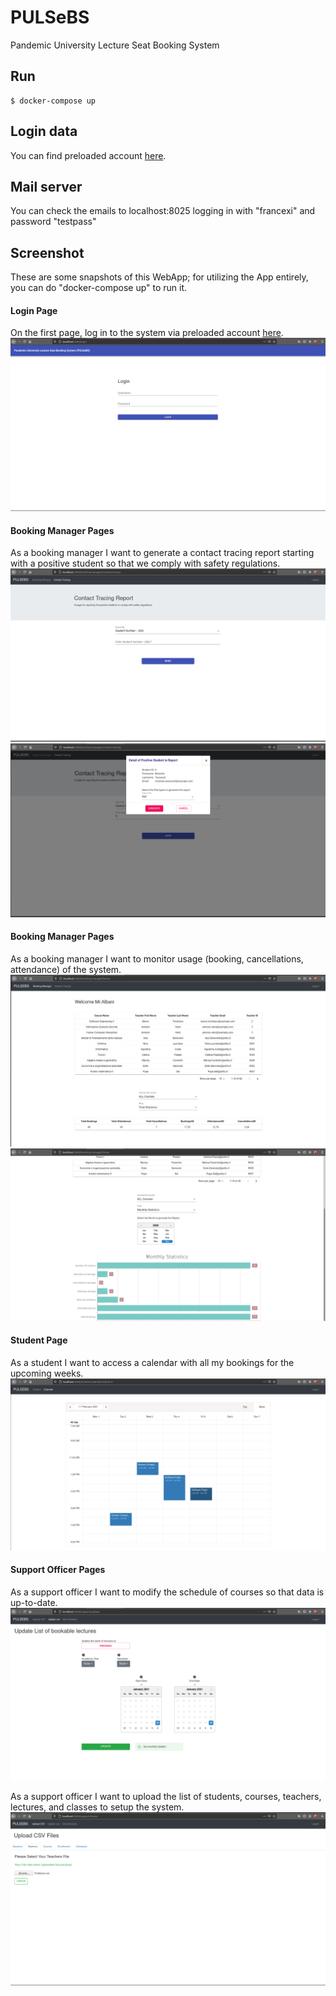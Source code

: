 # PULSeBS

Pandemic University Lecture Seat Booking System

## Run

    $ docker-compose up

## Login data

You can find preloaded account [here](./server/README.md).

## Mail server

You can check the emails to localhost:8025 logging in with "francexi" and password "testpass"

## Screenshot

These are some snapshots of this WebApp; for utilizing the App entirely, you can do "docker-compose up" to run it.

#### Login Page

On the first page, log in to the system via preloaded account [here](./server/README.md).
![LoginPage](PICs/logInPage.png)

#### Booking Manager Pages
As a booking manager I want to generate a contact tracing report starting with a positive student so that we comply with safety regulations.
![ContactTracing](PICs/ContactTracing.png)
![StudentsDetails](PICs/StudentsDetails.png)

#### Booking Manager Pages
As a booking manager I want to monitor usage (booking, cancellations, attendance) of the system.
![BookinManager](PICs/BookinManager.png)
![MonthlyStatistics](PICs/MonthlyStatistics.png)

#### Student Page
As a student I want to access a calendar with all my bookings for the upcoming weeks.
![Calendar](PICs/Calendar.png)

#### Support Officer Pages
As a support officer I want to modify the schedule of courses so that data is up-to-date.
![UpdateLectureList](PICs/UpdateLectureList.png)

As a support officer I want to upload the list of students, courses, teachers, lectures, and classes to setup the system.
![UploadFiles](PICs/UploadFiles.png)
